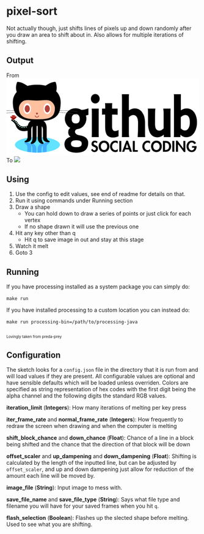 # pixel-sort
Not actually though, just shifts lines of pixels up and down randomly after you
draw an area to shift about in. Also allows for multiple iterations of shifting.

## Output
From
![](/input/github-logo.png)
To
![](/out/out/outting-002468.png)

## Using
1. Use the config to edit values, see end of readme for details on that.
2. Run it using commands under Running section
3. Draw a shape
	- You can hold down to draw a series of points or just click for each vertex
	- If no shape drawn it will use the previous one
4. Hit any key other than q
	- Hit q to save image in out and stay at this stage
5. Watch it melt
6. Goto 3

## Running
If you have processing installed as a system package you can simply do:
```
make run
```
If you have installed processing to a custom location you can instead do:
```
make run processing-bin=/path/to/processing-java
```
<sub> <sub> Lovingly taken from preda-prey </sub></sub>


## Configuration
The sketch looks for a `config.json` file in the directory that it is run from
and will load values if they are present.
All configurable values are optional and have sensible defaults which will be
loaded unless overriden.
Colors are specified as string representation of hex codes with the first
digit being the alpha channel and the following digits the standard RGB
values.

**iteration_limit** (__Integers__):
How many iterations of melting per key press

**iter_frame_rate** and **normal_frame_rate** (__Integers__):
How frequently to redraw the screen when drawing and when the computer is
melting

**shift_block_chance** and **down_chance** (__Float__):
Chance of a line in a block being shifted and the chance that the direction of
that block will be down

**offset_scaler** and **up_dampening** and **down_dampening**  (__Float__):
Shifting is calculated by the length of the inputted line, but can be adjusted
by `offset_scaler`, and up and down dampening just allow for reduction of the
amount each line will be moved by.

**image_file** (__String__):
Input image to mess with.

**save_file_name** and **save_file_type** (__String__):
Says what file type and filename you will have for your saved frames when you
hit `q`.

**flash_selection** (__Boolean__):
Flashes up the slected shape before melting. Used to see what you are shifting.
